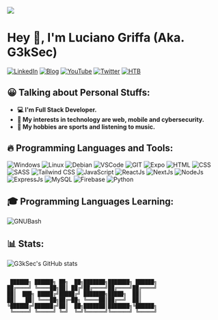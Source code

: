 <!--![head](https://pbs.twimg.com/profile_banners/1237863390518734848/1684710764/1500x500)-->
![](https://media.giphy.com/media/5tdpB5x3FzD3iNcLgh/giphy.gif)
# Hey 👋, I'm Luciano Griffa (Aka. G3kSec)
[![LinkedIn](https://img.shields.io/badge/linkedin-blue.svg?&style=for-the-badge&logo=linkedin&logoColor=white)](https://www.linkedin.com/in/lucianogriffa/)
[![Blog](https://img.shields.io/badge/blog-orange.svg?&style=for-the-badge&logo=blogger&logoColor=white)](https://G3kSec.github.io/)
[![YouTube](https://img.shields.io/badge/youtube-red.svg?&style=for-the-badge&logo=youtube&logoColor=white)](https://www.youtube.com/@G3kSec)
[![Twitter](https://img.shields.io/badge/twitter-blue.svg?&style=for-the-badge&logo=twitter&logoColor=white)](https://twitter.com/G3kSec)
[![HTB](https://img.shields.io/badge/hack_the_box-black.svg?&style=for-the-badge&logo=hackthebox&logoColor=green)](https://app.hackthebox.com/profile/1525469)
## 😀 Talking about Personal Stuffs:
- **💻 I'm Full Stack Developer.**
- **🤔 My interests in technology are web, mobile and cybersecurity.**
- **🎸 My hobbies are sports and listening to music.**
## 🔥 Programming Languages and Tools:
![Windows](https://img.shields.io/badge/windows-black.svg?&style=for-the-badge&logo=windows&logoColor=blue)
![Linux](https://img.shields.io/badge/Linux-black.svg?&style=for-the-badge&logo=Linux)
![Debian](https://img.shields.io/badge/Debian-black.svg?&style=for-the-badge&logo=debian&logoColor=red)
![VSCode](https://img.shields.io/badge/vscode-black.svg?&style=for-the-badge&logo=visualstudiocode&logoColor=blue)
![GIT](https://img.shields.io/badge/git-black.svg?&style=for-the-badge&logo=git&logoColor=orange)
![Expo](https://img.shields.io/badge/expo-black.svg?&style=for-the-badge&logo=expo&logoColor=white)
![HTML](https://img.shields.io/badge/html-black.svg?&style=for-the-badge&logo=html5&logoColor=orange)
![CSS](https://img.shields.io/badge/css-black.svg?&style=for-the-badge&logo=css3&logoColor=blue)
![SASS](https://img.shields.io/badge/sass-black.svg?&style=for-the-badge&logo=sass&logoColor=pink)
![Tailwind CSS](https://img.shields.io/badge/tailwind-black.svg?&style=for-the-badge&logo=tailwindcss&logoColor=blue)
![JavaScript](https://img.shields.io/badge/javascript-black.svg?&style=for-the-badge&logo=javascript&logoColor=yellow)
![ReactJs](https://img.shields.io/badge/react-black.svg?&style=for-the-badge&logo=react&logoColor=blue)
![NextJs](https://img.shields.io/badge/next.js-black.svg?&style=for-the-badge&logo=next.js&logoColor=white)
![NodeJs](https://img.shields.io/badge/node.js-black.svg?&style=for-the-badge&logo=node.js&logoColor=green)
![ExpressJs](https://img.shields.io/badge/express-black.svg?&style=for-the-badge&logo=express&logoColor=white)
![MySQL](https://img.shields.io/badge/mysql-black.svg?&style=for-the-badge&logo=mysql&logoColor=blue)
![Firebase](https://img.shields.io/badge/firebase-black.svg?&style=for-the-badge&logo=firebase&logoColor=yellow)
![Python](https://img.shields.io/badge/python-black.svg?&style=for-the-badge&logo=python&logoColor=python)
## 🎓 Programming Languages Learning:
![GNUBash](https://img.shields.io/badge/gnubash-black.svg?&style=for-the-badge&logo=gnubash&logoColor=white)
## 📊 Stats:
![G3kSec's GitHub stats](https://github-profile-summary-cards.vercel.app/api/cards/profile-details?username=G3kSec&theme=gruvbox)
<!--
![G3kSec's GitHub stats](https://github-readme-stats.vercel.app/api?username=g3ksec&show_icons=true&theme=gruvbox)
![GitHub Views](https://komarev.com/ghpvc/?username=g3ksec&style=for-the-badge)
[![GitHub Streak](http://github-readme-streak-stats.herokuapp.com?user=G3kSec&theme=gruvbox&date_format=j%20M%5B%20Y%5D)](https://git.io/streak-stats)4
-->
```

 ██████╗ ██████╗ ██╗  ██╗███████╗███████╗ ██████╗
██╔════╝ ╚════██╗██║ ██╔╝██╔════╝██╔════╝██╔════╝
██║  ███╗ █████╔╝█████╔╝ ███████╗█████╗  ██║     
██║   ██║ ╚═══██╗██╔═██╗ ╚════██║██╔══╝  ██║     
╚██████╔╝██████╔╝██║  ██╗███████║███████╗╚██████╗
 ╚═════╝ ╚═════╝ ╚═╝  ╚═╝╚══════╝╚══════╝ ╚═════╝
                                                                      
```
